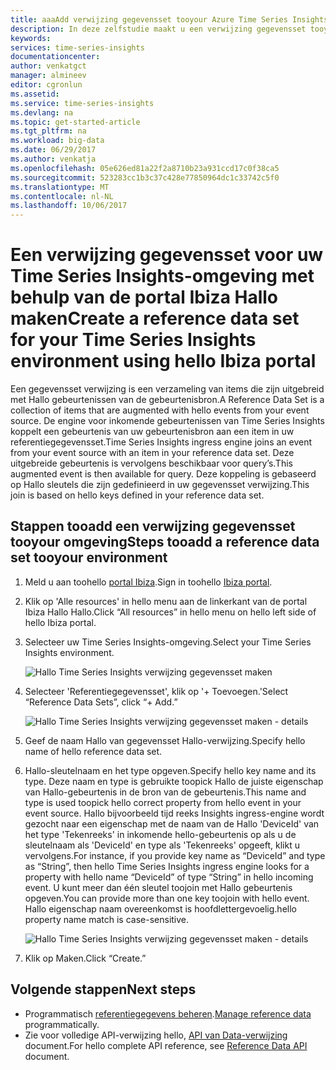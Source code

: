```yaml
---
title: aaaAdd verwijzing gegevensset tooyour Azure Time Series Insights omgeving | Microsoft Docs
description: In deze zelfstudie maakt u een verwijzing gegevensset tooyour Time Series Insights omgeving toevoegen
keywords: 
services: time-series-insights
documentationcenter: 
author: venkatgct
manager: almineev
editor: cgronlun
ms.assetid: 
ms.service: time-series-insights
ms.devlang: na
ms.topic: get-started-article
ms.tgt_pltfrm: na
ms.workload: big-data
ms.date: 06/29/2017
ms.author: venkatja
ms.openlocfilehash: 05e626ed81a22f2a8710b23a931ccd17c0f38ca5
ms.sourcegitcommit: 523283cc1b3c37c428e77850964dc1c33742c5f0
ms.translationtype: MT
ms.contentlocale: nl-NL
ms.lasthandoff: 10/06/2017
---
```

# <a name="create-a-reference-data-set-for-your-time-series-insights-environment-using-hello-ibiza-portal"></a><span data-ttu-id="42118-103">Een verwijzing gegevensset voor uw Time Series Insights-omgeving met behulp van de portal Ibiza Hallo maken</span><span class="sxs-lookup"><span data-stu-id="42118-103">Create a reference data set for your Time Series Insights environment using hello Ibiza portal</span></span>

<span data-ttu-id="42118-104">Een gegevensset verwijzing is een verzameling van items die zijn uitgebreid met Hallo gebeurtenissen van de gebeurtenisbron.</span><span class="sxs-lookup"><span data-stu-id="42118-104">A Reference Data Set is a collection of items that are augmented with hello events from your event source.</span></span> <span data-ttu-id="42118-105">De engine voor inkomende gebeurtenissen van Time Series Insights koppelt een gebeurtenis van uw gebeurtenisbron aan een item in uw referentiegegevensset.</span><span class="sxs-lookup"><span data-stu-id="42118-105">Time Series Insights ingress engine joins an event from your event source with an item in your reference data set.</span></span> <span data-ttu-id="42118-106">Deze uitgebreide gebeurtenis is vervolgens beschikbaar voor query’s.</span><span class="sxs-lookup"><span data-stu-id="42118-106">This augmented event is then available for query.</span></span> <span data-ttu-id="42118-107">Deze koppeling is gebaseerd op Hallo sleutels die zijn gedefinieerd in uw gegevensset verwijzing.</span><span class="sxs-lookup"><span data-stu-id="42118-107">This join is based on hello keys defined in your reference data set.</span></span>

## <a name="steps-tooadd-a-reference-data-set-tooyour-environment"></a><span data-ttu-id="42118-108">Stappen tooadd een verwijzing gegevensset tooyour omgeving</span><span class="sxs-lookup"><span data-stu-id="42118-108">Steps tooadd a reference data set tooyour environment</span></span>

1. <span data-ttu-id="42118-109">Meld u aan toohello [portal Ibiza](https://portal.azure.com).</span><span class="sxs-lookup"><span data-stu-id="42118-109">Sign in toohello [Ibiza portal](https://portal.azure.com).</span></span>
2. <span data-ttu-id="42118-110">Klik op 'Alle resources' in hello menu aan de linkerkant van de portal Ibiza Hallo Hallo.</span><span class="sxs-lookup"><span data-stu-id="42118-110">Click “All resources” in hello menu on hello left side of hello Ibiza portal.</span></span>
3. <span data-ttu-id="42118-111">Selecteer uw Time Series Insights-omgeving.</span><span class="sxs-lookup"><span data-stu-id="42118-111">Select your Time Series Insights environment.</span></span>

    ![Hallo Time Series Insights verwijzing gegevensset maken](media/add-reference-data-set/getstarted-create-reference-data-set-1.png)

4. <span data-ttu-id="42118-113">Selecteer 'Referentiegegevensset', klik op '+ Toevoegen.'</span><span class="sxs-lookup"><span data-stu-id="42118-113">Select “Reference Data Sets”, click “+ Add.”</span></span>

    ![Hallo Time Series Insights verwijzing gegevensset maken - details](media/add-reference-data-set/getstarted-create-reference-data-set-2.png)

5. <span data-ttu-id="42118-115">Geef de naam Hallo van gegevensset Hallo-verwijzing.</span><span class="sxs-lookup"><span data-stu-id="42118-115">Specify hello name of hello reference data set.</span></span>
6. <span data-ttu-id="42118-116">Hallo-sleutelnaam en het type opgeven.</span><span class="sxs-lookup"><span data-stu-id="42118-116">Specify hello key name and its type.</span></span> <span data-ttu-id="42118-117">Deze naam en type is gebruikte toopick Hallo de juiste eigenschap van Hallo-gebeurtenis in de bron van de gebeurtenis.</span><span class="sxs-lookup"><span data-stu-id="42118-117">This name and type is used toopick hello correct property from hello event in your event source.</span></span> <span data-ttu-id="42118-118">Hallo bijvoorbeeld tijd reeks Insights ingress-engine wordt gezocht naar een eigenschap met de naam van de Hallo 'DeviceId' van het type 'Tekenreeks' in inkomende hello-gebeurtenis op als u de sleutelnaam als 'DeviceId' en type als 'Tekenreeks' opgeeft, klikt u vervolgens.</span><span class="sxs-lookup"><span data-stu-id="42118-118">For instance, if you provide key name as “DeviceId” and type as “String”, then hello Time Series Insights ingress engine looks for a property with hello name “DeviceId” of type “String” in hello incoming event.</span></span> <span data-ttu-id="42118-119">U kunt meer dan één sleutel toojoin met Hallo gebeurtenis opgeven.</span><span class="sxs-lookup"><span data-stu-id="42118-119">You can provide more than one key toojoin with hello event.</span></span> <span data-ttu-id="42118-120">Hallo eigenschap naam overeenkomst is hoofdlettergevoelig.</span><span class="sxs-lookup"><span data-stu-id="42118-120">hello property name match is case-sensitive.</span></span>

     ![Hallo Time Series Insights verwijzing gegevensset maken - details](media/add-reference-data-set/getstarted-create-reference-data-set-3.png)

7. <span data-ttu-id="42118-122">Klik op Maken.</span><span class="sxs-lookup"><span data-stu-id="42118-122">Click “Create.”</span></span>

## <a name="next-steps"></a><span data-ttu-id="42118-123">Volgende stappen</span><span class="sxs-lookup"><span data-stu-id="42118-123">Next steps</span></span>

* <span data-ttu-id="42118-124">Programmatisch [referentiegegevens beheren](time-series-insights-manage-reference-data-csharp.md).</span><span class="sxs-lookup"><span data-stu-id="42118-124">[Manage reference data](time-series-insights-manage-reference-data-csharp.md) programmatically.</span></span>
* <span data-ttu-id="42118-125">Zie voor volledige API-verwijzing hello, [API van Data-verwijzing](/rest/api/time-series-insights/time-series-insights-reference-reference-data-api) document.</span><span class="sxs-lookup"><span data-stu-id="42118-125">For hello complete API reference, see [Reference Data API](/rest/api/time-series-insights/time-series-insights-reference-reference-data-api) document.</span></span>
